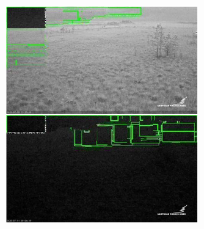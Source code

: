 ![20200710-221852-224857](in/20200710/20200710-221852-224857_0_.jpg)
![20200710-224902-231907](in/20200710/20200710-224902-231907_0_.jpg)
